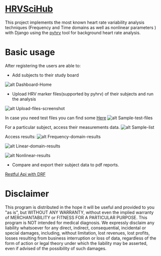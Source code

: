 # [HRVSciHub](https://hrvscihub.herokuapp.com)

This project implements the most known heart rate variability analysis techniques (Frequency and Time domains as well as nonlinear parameters ) with Django using the [pyhrv](https://github.com/PGomes92/pyhrv/blob/master/README.md) tool for background heart rate analysis.

# Basic usage

After registering the users are able to:

- Add subjects to their study board

![alt Dashboard-Home](https://github.com/aserkash/hrvanalysis/blob/d249c59602c905baa0235ea248a110304cd25516/screenshots/HomeScreen.png?raw=true)

- Upload HRV marker files(supported by pyhrv) of their subjects and run the analysis

![alt Upload-files-screenshot](https://github.com/aserkash/hrvanalysis/blob/d249c59602c905baa0235ea248a110304cd25516/screenshots/UploadFile.png?raw=true)

In case you need test files you can find some [Here](https://github.com/aserkash/hrvanalysis/tree/main/sampleDataFiles)
![alt Sample-test-files](https://github.com/aserkash/hrvanalysis/blob/d249c59602c905baa0235ea248a110304cd25516/screenshots/SampleFiles.png?raw=true)

For a particular subject, access their measurements data.
![alt Sample-list](https://github.com/aserkash/hrvanalysis/blob/d249c59602c905baa0235ea248a110304cd25516/screenshots/SubjectList.png?raw=true)

Access results:
![alt Frequency-domain-results](https://github.com/aserkash/hrvanalysis/blob/d249c59602c905baa0235ea248a110304cd25516/screenshots/FrequencyResults.png?raw=true)


![alt Linear-domain-results](https://github.com/aserkash/hrvanalysis/blob/d249c59602c905baa0235ea248a110304cd25516/screenshots/LinearResults.png?raw=true)


![alt Nonlinear-results](https://github.com/aserkash/hrvanalysis/blob/d249c59602c905baa0235ea248a110304cd25516/screenshots/NonLinearResults.png?raw=true)

- Compare and export their subject data to pdf reports.

[Restful Api with DRF](https://hrvscihub.herokuapp.com/api)

# Disclaimer

This program is distributed in the hope it will be useful and provided to you "as is", but WITHOUT ANY WARRANTY, without even the implied warranty of MERCHANTABILITY or FITNESS FOR A PARTICULAR PURPOSE. This program is NOT intended for medical diagnosis. We expressly disclaim any liability whatsoever for any direct, indirect, consequential, incidental or special damages, including, without limitation, lost revenues, lost profits, losses resulting from business interruption or loss of data, regardless of the form of action or legal theory under which the liability may be asserted, even if advised of the possibility of such damages.
